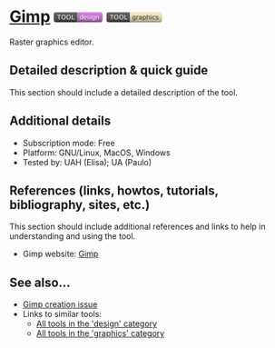 # [Gimp](http://www.gimp.org.es/)  [<img src="images/design.png" align="bottom">](https://github.com/e-CLOSE/Toolbox/issues?q=label%3A01_TOOL+label%3Adesign) [<img src="images/graphics.png" align="bottom">](https://github.com/e-CLOSE/Toolbox/issues?q=label%3A01_TOOL+label%3Agraphics)

Raster graphics editor.


## Detailed description & quick guide

This section should include a detailed description of the tool.


## Additional details

- Subscription mode: Free
- Platform: GNU/Linux, MacOS, Windows
- Tested by: UAH (Elisa); UA (Paulo)


## References (links, howtos, tutorials, bibliography, sites, etc.)

This section should include additional references and links to help in
understanding and using the tool.

- Gimp website: [Gimp](http://www.gimp.org.es/)


## See also...

- [Gimp creation issue](https://github.com/e-CLOSE/Toolbox/issues/140)
- Links to similar tools:
  - [All tools in the 'design' category](https://github.com/e-CLOSE/Toolbox/issues?q=label%3A01_TOOL+label%3Adesign)
  - [All tools in the 'graphics' category](https://github.com/e-CLOSE/Toolbox/issues?q=label%3A01_TOOL+label%3Agraphics)

